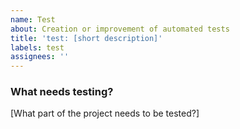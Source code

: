```yaml
---
name: Test
about: Creation or improvement of automated tests
title: 'test: [short description]'
labels: test
assignees: ''
---
```


### What needs testing?
[What part of the project needs to be tested?]
